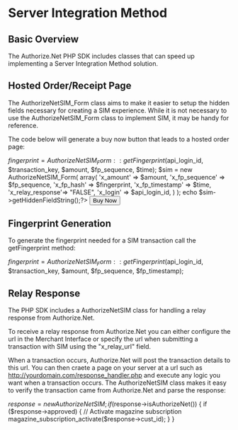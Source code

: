 Server Integration Method
=========================

Basic Overview
--------------

The Authorize.Net PHP SDK includes classes that can speed up implementing
a Server Integration Method solution.


Hosted Order/Receipt Page
-------------------------

The AuthorizeNetSIM_Form class aims to make it easier to setup the hidden
fields necessary for creating a SIM experience. While it is not necessary
to use the AuthorizeNetSIM_Form class to implement SIM, it may be handy for
reference.

The code below will generate a buy now button that leads to a hosted order page:

<form method="post" action="https://test.authorize.net/gateway/transact.dll">
<?php
$amount = "9.99";
$fp_sequence = "123";
$time = time();

$fingerprint = AuthorizeNetSIM_Form::getFingerprint($api_login_id, $transaction_key, $amount, $fp_sequence, $time);
$sim = new AuthorizeNetSIM_Form(
    array(
    'x_amount'        => $amount,
    'x_fp_sequence'   => $fp_sequence,
    'x_fp_hash'       => $fingerprint,
    'x_fp_timestamp'  => $time,
    'x_relay_response'=> "FALSE",
    'x_login'         => $api_login_id,
    )
);
echo $sim->getHiddenFieldString();?>
<input type="submit" value="Buy Now">
</form>

Fingerprint Generation
----------------------

To generate the fingerprint needed for a SIM transaction call the getFingerprint method:

$fingerprint = AuthorizeNetSIM_Form::getFingerprint($api_login_id, $transaction_key, $amount, $fp_sequence, $fp_timestamp);


Relay Response
--------------

The PHP SDK includes a AuthorizeNetSIM class for handling a relay response from
Authorize.Net.

To receive a relay response from Authorize.Net you can either configure the
url in the Merchant Interface or specify the url when submitting a transaction
with SIM using the "x_relay_url" field.

When a transaction occurs, Authorize.Net will post the transaction details to
this url. You can then craete a page on your server at a url such as
http://yourdomain.com/response_handler.php and execute any logic you want
when a transaction occurs. The AuthorizeNetSIM class makes it easy to verify
the transaction came from Authorize.Net and parse the response:

$response = new AuthorizeNetSIM;
if ($response->isAuthorizeNet())
{
  if ($response->approved)
  {
    // Activate magazine subscription
    magazine_subscription_activate($response->cust_id);
  }
}
